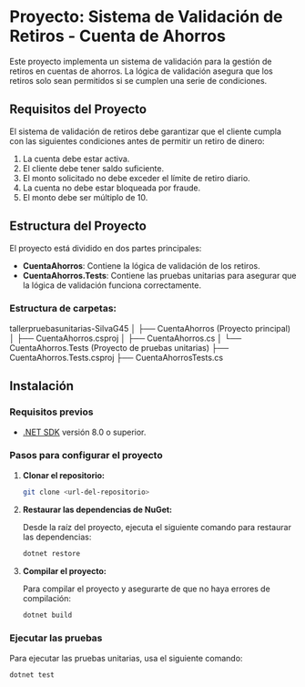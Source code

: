 # Proyecto: Sistema de Validación de Retiros - Cuenta de Ahorros

Este proyecto implementa un sistema de validación para la gestión de retiros en cuentas de ahorros. La lógica de validación asegura que los retiros solo sean permitidos si se cumplen una serie de condiciones.

## Requisitos del Proyecto

El sistema de validación de retiros debe garantizar que el cliente cumpla con las siguientes condiciones antes de permitir un retiro de dinero:

1. La cuenta debe estar activa.
2. El cliente debe tener saldo suficiente.
3. El monto solicitado no debe exceder el límite de retiro diario.
4. La cuenta no debe estar bloqueada por fraude.
5. El monto debe ser múltiplo de 10.

## Estructura del Proyecto

El proyecto está dividido en dos partes principales:

- **CuentaAhorros**: Contiene la lógica de validación de los retiros.
- **CuentaAhorros.Tests**: Contiene las pruebas unitarias para asegurar que la lógica de validación funciona correctamente.

### Estructura de carpetas:

tallerpruebasunitarias-SilvaG45
│
├── CuentaAhorros (Proyecto principal)
│ ├── CuentaAhorros.csproj
│ ├── CuentaAhorros.cs
│
└── CuentaAhorros.Tests (Proyecto de pruebas unitarias)
├── CuentaAhorros.Tests.csproj
├── CuentaAhorrosTests.cs

## Instalación

### Requisitos previos

- [.NET SDK](https://dotnet.microsoft.com/download) versión 8.0 o superior.

### Pasos para configurar el proyecto

1. **Clonar el repositorio:**

   ```bash
   git clone <url-del-repositorio>
   ```

2. **Restaurar las dependencias de NuGet:**

   Desde la raíz del proyecto, ejecuta el siguiente comando para restaurar las dependencias:

   ```bash
   dotnet restore
   ```

3. **Compilar el proyecto:**

   Para compilar el proyecto y asegurarte de que no haya errores de compilación:

   ```bash
   dotnet build
   ```

### Ejecutar las pruebas

Para ejecutar las pruebas unitarias, usa el siguiente comando:

```bash
dotnet test
```
